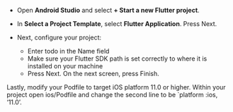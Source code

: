 - Open **Android Studio** and select **+ Start a new Flutter project**.
- In **Select a Project Template**, select **Flutter Application**. Press Next.

- Next, configure your project:
  - Enter todo in the Name field
  - Make sure your Flutter SDK path is set correctly to where it is installed on your machine
  - Press Next. On the next screen, press Finish.

Lastly, modify your Podfile to target iOS platform 11.0 or higher. Within your project open ios/Podfile and change the second line to be `platform :ios, ‘11.0’.
